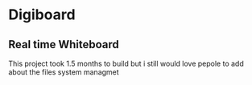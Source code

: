 # Digiboard

## Real time Whiteboard
This project took 1.5 months to build but i still would love pepole to add about the files system managmet
